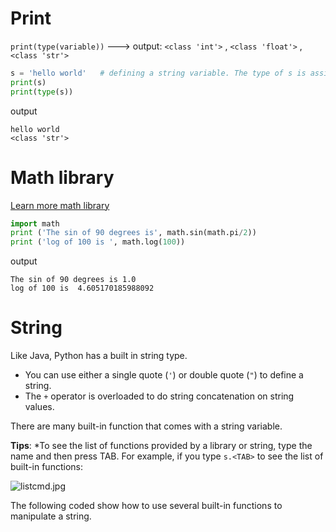 # Print

`print(type(variable))` ---> output: `<class 'int'>` , `<class 'float'>` , `<class 'str'>`

```py
s = 'hello world'   # defining a string variable. The type of s is assigned automatically based on the value assigned to it
print(s)
print(type(s))
```
output
```
hello world
<class 'str'>
```

# Math library

[Learn more math library](https://www.w3schools.com/python/module_math.asp)

```py
import math
print ('The sin of 90 degrees is', math.sin(math.pi/2))
print ('log of 100 is ', math.log(100))
```
output
```
The sin of 90 degrees is 1.0
log of 100 is  4.605170185988092
```

# String

Like Java, Python has a built in string type. 
* You can use either a single quote (`'`)  or double quote (`"`) to define a string.
* The  `+` operator is overloaded to do string concatenation on string values.

There are many built-in function that comes with a string variable.

**Tips**: *To see the list of functions provided by a library or string, type the name and then press TAB. For example, if you type  `s.<TAB>` to see the list of built-in functions:

![listcmd.jpg](attachment:listcmd.jpg)

The following coded show how to use several built-in functions to manipulate a string.
